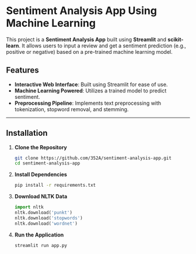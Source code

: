 # Sentiment Analysis App Using Machine Learning

This project is a **Sentiment Analysis App** built using **Streamlit** and **scikit-learn**. It allows users to input a review and get a sentiment prediction (e.g., positive or negative) based on a pre-trained machine learning model.

## Features

- **Interactive Web Interface**: Built using Streamlit for ease of use.
- **Machine Learning Powered**: Utilizes a trained model to predict sentiment.
- **Preprocessing Pipeline**: Implements text preprocessing with tokenization, stopword removal, and stemming.

---

## Installation

1. **Clone the Repository**

   ```bash
   git clone https://github.com/352A/sentiment-analysis-app.git
   cd sentiment-analysis-app
   ```

2. **Install Dependencies**

   ```bash
   pip install -r requirements.txt
   ```

3. **Download NLTK Data**

   ```python
   import nltk
   nltk.download('punkt')
   nltk.download('stopwords')
   nltk.download('wordnet')
   ```

4. **Run the Application**

   ```bash
   streamlit run app.py
   ```
